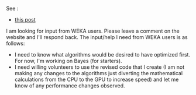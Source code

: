 See :

* [this post](http://weka.8497.n7.nabble.com/Weka-on-GPU-td35526.html)


I am looking for input from WEKA users. Please leave a comment on the website and I'll respond back. The input/help I need from WEKA users is as follows:


* I need to know what algorithms would be desired to have optimized first. For now, I'm working on Bayes (for starters).
* I need willing volunteers to use the revised code that I create (I am not making any changes to the algorithms just diverting the mathematical calculations from the CPU to the GPU to increase speed) and let me know of any performance changes observed.
